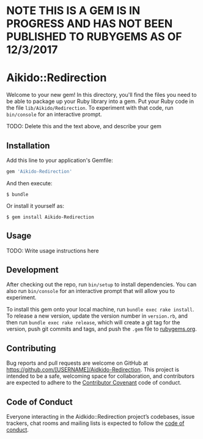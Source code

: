 # NOTE THIS IS A GEM IS IN PROGRESS AND HAS NOT BEEN PUBLISHED TO RUBYGEMS AS OF 12/3/2017



# Aikido::Redirection

Welcome to your new gem! In this directory, you'll find the files you need to be able to package up your Ruby library into a gem. Put your Ruby code in the file `lib/Aikido/Redirection`. To experiment with that code, run `bin/console` for an interactive prompt.

TODO: Delete this and the text above, and describe your gem

## Installation

Add this line to your application's Gemfile:

```ruby
gem 'Aikido-Redirection'
```

And then execute:

    $ bundle

Or install it yourself as:

    $ gem install Aikido-Redirection

## Usage

TODO: Write usage instructions here

## Development

After checking out the repo, run `bin/setup` to install dependencies. You can also run `bin/console` for an interactive prompt that will allow you to experiment.

To install this gem onto your local machine, run `bundle exec rake install`. To release a new version, update the version number in `version.rb`, and then run `bundle exec rake release`, which will create a git tag for the version, push git commits and tags, and push the `.gem` file to [rubygems.org](https://rubygems.org).

## Contributing

Bug reports and pull requests are welcome on GitHub at https://github.com/[USERNAME]/Aidkido-Redirection. This project is intended to be a safe, welcoming space for collaboration, and contributors are expected to adhere to the [Contributor Covenant](http://contributor-covenant.org) code of conduct.

## Code of Conduct

Everyone interacting in the Aidkido::Redirection project’s codebases, issue trackers, chat rooms and mailing lists is expected to follow the [code of conduct](https://github.com/[USERNAME]/Aidkido-Redirection/blob/master/CODE_OF_CONDUCT.md).
